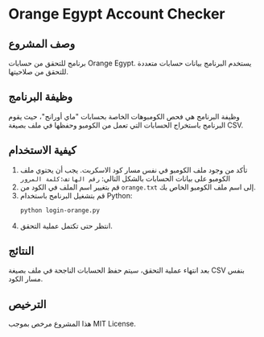 # Orange Egypt Account Checker

## وصف المشروع
برنامج للتحقق من حسابات Orange Egypt. يستخدم البرنامج بيانات حسابات متعددة للتحقق من صلاحيتها.

## وظيفة البرنامج
وظيفة البرنامج هي فحص الكومبوهات الخاصة بحسابات "ماي أورانج"، حيث يقوم البرنامج باستخراج الحسابات التي تعمل من الكومبو وحفظها في ملف بصيغة CSV.

## كيفية الاستخدام
1. تأكد من وجود ملف الكومبو في نفس مسار كود الاسكربت. يجب أن يحتوي ملف الكومبو على بيانات الحسابات بالشكل التالي:
   `رقم الهاتف:كلمة المرور`
2. قم بتغيير اسم الملف في الكود من `orange.txt` إلى اسم ملف الكومبو الخاص بك.
3. قم بتشغيل البرنامج باستخدام Python:
   ```bash
   python login-orange.py
   ```
4. انتظر حتى تكتمل عملية التحقق.

## النتائج
بعد انتهاء عملية التحقق، سيتم حفظ الحسابات الناجحة في ملف بصيغة CSV بنفس مسار الكود.

## الترخيص
هذا المشروع مرخص بموجب MIT License.
